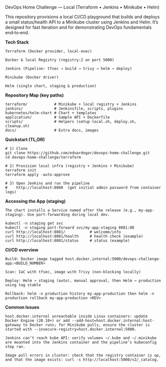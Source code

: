 DevOps Home Challenge — Local (Terraform • Jenkins • Minikube • Helm)

This repository provisions a local CI/CD playground that builds and deploys a small status/health API to a Minikube cluster using Jenkins and Helm. 
It’s designed for fast iteration and for demonstrating DevOps fundamentals end‑to‑end.

**Tech Stack**

    Terraform (Docker provider, local‑exec)

    Docker & local Registry (registry:2 on port 5000)

    Jenkins (Pipeline: tfsec → build → trivy → helm → deploy)

    Minikube (Docker driver)

    Helm (single chart, staging & production)

**Repository Map (key paths)**

    terraform/            # Minikube + local registry + Jenkins
    jenkins/              # Jenkinsfile, scripts, plugins
    kubernetes/helm-chart # Chart + templates
    application/          # Sample API + Dockerfile
    scripts/              # Helpers (setup-local.sh, deploy.sh, cleanup.sh)
    docs/                 # Extra docs, images

**Quickstart (TL;DR)**

    # 1) Clone
    git clone https://github.com/eduardogar/devops-home-challenge.git
    cd devops-home-challenge/terraform

    # 2) Provision local infra (registry + Jenkins + Minikube)
    terraform init
    terraform apply -auto-approve

    # 3) Open Jenkins and run the pipeline
    #    http://localhost:8080  (get initial admin password from container logs)


**Accessing the App (staging)**

    The chart installs a Service named after the release (e.g., my-app-staging). Use port‑forwarding during local dev.

    kubectl -n staging get svc
    kubectl -n staging port-forward svc/my-app-staging 8081:80
    curl http://localhost:8081/           # welcome/info
    curl http://localhost:8081/health     # health check (example)
    curl http://localhost:8081/status     # status (example)


**CI/CD overview**

    Build: Docker image tagged host.docker.internal:5000/devops-challenge-app:<BUILD_NUMBER>

    Scan: IaC with tfsec, image with Trivy (non‑blocking locally)

    Deploy: Helm → staging (auto), manual approval, then Helm → production using tag stable

    Rollback: helm -n production history my-app-production then helm -n production rollback my-app-production <REV>


**Common Issues**

    host.docker.internal unreachable inside Linux containers: update Docker Engine (20.10+) or add --add-host=host.docker.internal:host-gateway to Docker runs; for Minikube pulls, ensure the cluster is started with --insecure-registry=host.docker.internal:5000.

    Jenkins can’t reach kube API: verify volumes ~/.kube and ~/.minikube are mounted into the Jenkins container and the pipeline’s kubeconfig step ran.

    Image pull errors in cluster: check that the registry container is up, and that the image exists: curl -s http://localhost:5000/v2/_catalog.